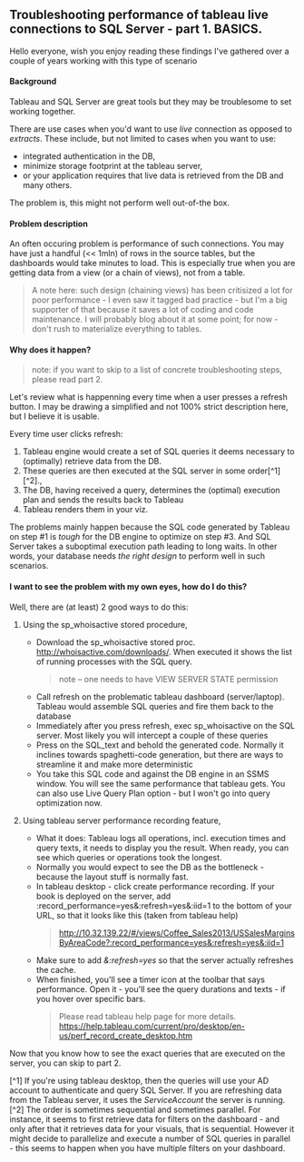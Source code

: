 ## Troubleshooting performance of tableau live connections to SQL Server - part 1. BASICS.

Hello everyone, wish you enjoy reading these findings I've gathered over a couple of years working with this type of scenario

#### Background

Tableau and SQL Server are great tools but they may be troublesome to set working together.

There are use cases when you'd want to use *live* connection as opposed to *extracts*. These include, but not limited to cases when you want to use:
* integrated authentication in the DB,
* minimize storage footprint at the tableau server, 
* or your application requires that live data is retrieved from the DB
and many others.

The problem is, this might not perform well out-of-the box.

#### Problem description

An often occuring problem is performance of such connections. You may have just a handful (<< 1mln) of rows in the source tables, but the dashboards would take minutes to load.
This is especially true when you are getting data from a view (or a chain of views), not from a table.

> A note here: such design (chaining views) has been critisized a lot for poor performance - I even saw it tagged bad practice - but I'm a big supporter of that because it saves a lot of coding and code maintenance. I will probably blog about it at some point; for now - don't rush to materialize everything to tables.

#### Why does it happen?

> note: if you want to skip to a list of concrete troubleshooting steps, please read part 2.

Let's review what is happenning every time when a user presses a refresh button. I may be drawing a simplified and not 100% strict description here, but I believe it is usable.

Every time user clicks refresh:
1. Tableau engine would create a set of SQL queries it deems necessary to (optimally) retrieve data from the DB.
2. These queries are then executed at the SQL server in some order[^1] [^2].,
3. The DB, having received a query, determines the (optimal) execution plan and sends the results back to Tableau
4. Tableau renders them in your viz.

The problems mainly happen because the SQL code generated by Tableau on step #1 is *tough* for the DB engine to optimize on step #3. And SQL Server takes a suboptimal execution path leading to long waits. In other words, your database needs *the right design* to perform well in such scenarios.

#### I want to see the problem with my own eyes, how do I do this?

Well, there are (at least) 2 good ways to do this:

1. Using the sp_whoisactive stored procedure,
   -  Download the sp_whoisactive stored proc. http://whoisactive.com/downloads/. When executed it shows the list of running processes with the SQL query.
      > note – one needs to have VIEW SERVER STATE permission
    - Call refresh on the problematic tableau dashboard (server/laptop). Tableau would assemble SQL queries and fire them back to the database
    - Immediately after you press refresh, exec sp_whoisactive on the SQL server. Most likely you will intercept a couple of these queries
    - Press on the SQL_text and behold the generated code. Normally it inclines towards spaghetti-code generation, but there are ways to streamline it and make more deterministic
    - You take this SQL code and against the DB engine in an SSMS window. You will see the same performance that tableau gets. You can also use Live Query Plan option - but I won't go into query optimization now.

2. Using tableau server performance recording feature,
   - What it does: Tableau logs all operations, incl. execution times and query texts, it needs to display you the result. When ready, you can see which queries or operations took the longest.
   - Normally you would expect to see the DB as the bottleneck - because the layout stuff is normally fast.
   - In tableau desktop - click create performance recording. If your book is deployed on the server, add :record_performance=yes&:refresh=yes&:iid=1 to the bottom of your URL, so that it looks like this (taken from tableau help)
     > http://10.32.139.22/#/views/Coffee_Sales2013/USSalesMarginsByAreaCode?:record_performance=yes&:refresh=yes&:iid=1
   - Make sure to add *&:refresh=yes* so that the server actually refreshes the cache.
   - When finished, you'll see a timer icon at the toolbar that says performance. Open it - you'll see the query durations and texts - if you hover over specific bars.
     > Please read tableau help page for more details.  https://help.tableau.com/current/pro/desktop/en-us/perf_record_create_desktop.htm

Now that you know how to see the exact queries that are executed on the server, you can skip to part 2.

[^1] If you're using tableau desktop, then the queries will use your AD account to authenticate and query SQL Server. If you are refreshing data from the Tableau server, it uses the *ServiceAccount* the server is running.
[^2] The order is sometimes sequential and sometimes parallel. For instance, it seems to first retrieve data for filters on the dashboard - and only after that it retrieves data for your visuals, that is sequential. However it might decide to parallelize and execute a number of SQL queries in parallel - this seems to happen when you have multiple filters on your dashboard.

